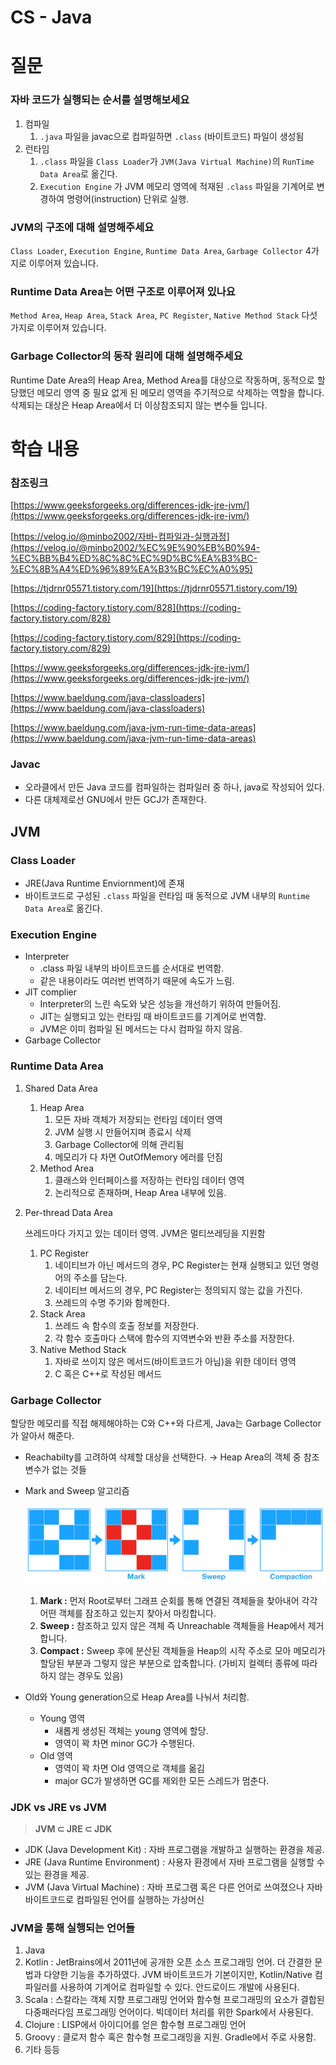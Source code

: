 # CS - Java

# 질문

### 자바 코드가 실행되는 순서를 설명해보세요

1. 컴파일
    1. `.java` 파일을 javac으로 컴파일하면 `.class` (바이트코드) 파일이 생성됨
2. 런타임
    1. `.class` 파일을 `Class Loader`가 `JVM(Java Virtual Machine)`의 `RunTime Data Area`로 옮긴다.
    2. `Execution Engine` 가 JVM 메모리 영역에 적재된 `.class` 파일을 기계어로 변경하여 명령어(instruction) 단위로 실행.

### JVM의 구조에 대해 설명해주세요

`Class Loader`, `Execution Engine`, `Runtime Data Area`, `Garbage Collector` 4가지로 이루어져 있습니다.

### Runtime Data Area는 어떤 구조로 이루어져 있나요

`Method Area`, `Heap Area`, `Stack Area`, `PC Register`, `Native Method Stack` 다섯 가지로 이루어져 있습니다.

### Garbage Collector의 동작 원리에 대해 설명해주세요

Runtime Date Area의 Heap Area, Method Area를 대상으로 작동하며, 동적으로 할당했던 메모리 영역 중 필요 없게 된 메모리 영역을 주기적으로 삭제하는 역할을 합니다. 삭제되는 대상은 Heap Area에서 더 이상참조되지 않는 변수들 입니다.

# 학습 내용

### 참조링크

[https://www.geeksforgeeks.org/differences-jdk-jre-jvm/](https://www.geeksforgeeks.org/differences-jdk-jre-jvm/)

[https://velog.io/@minbo2002/자바-컴파일과-실행과정](https://velog.io/@minbo2002/%EC%9E%90%EB%B0%94-%EC%BB%B4%ED%8C%8C%EC%9D%BC%EA%B3%BC-%EC%8B%A4%ED%96%89%EA%B3%BC%EC%A0%95)

[https://tjdrnr05571.tistory.com/19](https://tjdrnr05571.tistory.com/19)

[https://coding-factory.tistory.com/828](https://coding-factory.tistory.com/828)

[https://coding-factory.tistory.com/829](https://coding-factory.tistory.com/829)

[https://www.geeksforgeeks.org/differences-jdk-jre-jvm/](https://www.geeksforgeeks.org/differences-jdk-jre-jvm/)

[https://www.baeldung.com/java-classloaders](https://www.baeldung.com/java-classloaders)

[https://www.baeldung.com/java-jvm-run-time-data-areas](https://www.baeldung.com/java-jvm-run-time-data-areas)

### Javac

- 오라클에서 만든 Java 코드를 컴파일하는 컴파일러 중 하나, java로 작성되어 있다.
- 다른 대체제로선 GNU에서 만든 GCJ가 존재한다.

## JVM

### Class Loader

- JRE(Java Runtime Enviornment)에 존재
- 바이트코드로 구성된 `.class` 파일을 런타임 때 동적으로 JVM 내부의 `Runtime Data Area`로 옮긴다.

### Execution Engine

- Interpreter
    - .class 파일 내부의 바이트코드를 순서대로 번역함.
    - 같은 내용이라도 여러번 번역하기 때문에 속도가 느림.
- JIT complier
    - Interpreter의 느린 속도와 낮은 성능을 개선하기 위하여 만들어짐.
    - JIT는 실행되고 있는 런타임 때 바이트코드를 기계어로 번역함.
    - JVM은 이미 컴파일 된 메서드는 다시 컴파일 하지 않음.
- Garbage Collector

### Runtime Data Area

1. Shared Data Area
    1. Heap Area
        1. 모든 자바 객체가 저장되는 런타임 데이터 영역
        2. JVM 실행 시 만들어지며 종료시 삭제
        3. Garbage Collector에 의해 관리됨
        4. 메모리가 다 차면 OutOfMemory 에러를 던짐
    2. Method Area
        1. 클래스와 인터페이스를 저장하는 런타임 데이터 영역
        2. 논리적으로 존재하며, Heap Area 내부에 있음.
2. Per-thread Data Area
    
    쓰레드마다 가지고 있는 데이터 영역. JVM은 멀티쓰레딩을 지원함
    
    1. PC Register
        1. 네이티브가 아닌 메서드의 경우, PC Register는 현재 실행되고 있던 명령어의 주소를 담는다.
        2. 네이티브 메서드의 경우, PC Register는 정의되지 않는 값을 가진다.
        3. 쓰레드의 수명 주기와 함께한다.
    2. Stack Area
        1. 쓰레드 속 함수의 호출 정보를 저장한다.
        2. 각 함수 호출마다 스택에 함수의 지역변수와 반환 주소를 저장한다.
    3. Native Method Stack
        1. 자바로 쓰이지 않은 메서드(바이트코드가 아님)을 위한 데이터 영역
        2. C 혹은 C++로 작성된 메서드

### Garbage Collector

할당한 메모리를 직접 해제해야하는 C와 C++와 다르게, Java는 Garbage Collector가 알아서 해준다.

- Reachabilty를 고려하여 삭제할 대상을 선택한다. → Heap Area의 객체 중 참조 변수가 없는 것들
- Mark and Sweep 알고리즘
    
    ![Untitled](Java_김대원/Untitled.png)
    
    1. **Mark :** 먼저 Root로부터 그래프 순회를 통해 연결된 객체들을 찾아내어 각각 어떤 객체를 잠조하고 있는지 찾아서 마킹합니다.
    2. **Sweep :** 참조하고 있지 않은 객체 즉 Unreachable 객체들을 Heap에서 제거합니다.
    3. **Compact :** Sweep 후에 분산된 객체들을 Heap의 시작 주소로 모아 메모리가 할당된 부분과 그렇지 않은 부분으로 압축합니다. (가비지 컬렉터 종류에 따라 하지 않는 경우도 있음)
- Old와 Young generation으로 Heap Area를 나눠서 처리함.
    - Young 영역
        - 새롭게 생성된 객체는 young 영역에 할당.
        - 영역이 꽉 차면 minor GC가 수행된다.
    - Old 영역
        - 영역이 꽉 차면 Old 영역으로 객체를 옮김
        - major GC가 발생하면 GC를 제외한 모든 스레드가 멈춘다.

### JDK vs JRE vs JVM

> **JVM ⊂ JRE ⊂ JDK**
> 
- JDK (Java Development Kit) : 자바 프로그램을 개발하고 실행하는 환경을 제공.
- JRE (Java Runtime Environment) : 사용자 환경에서 자바 프로그램을 실행할 수 있는 환경을 제공.
- JVM (Java Virtual Machine) : 자바 프로그램 혹은 다른 언어로 쓰여졌으나 자바 바이트코드로 컴파일된 언어를 실행하는 가상머신

### JVM을 통해 실행되는 언어들

1. Java
2. Kotlin : JetBrains에서 2011년에 공개한 오픈 소스 프로그래밍 언어. 더 간결한 문법과 다양한 기능을 추가하였다. JVM 바이트코드가 기본이지만, Kotlin/Native 컴파일러를 사용하여 기계어로 컴파일할 수 있다. 안드로이드 개발에 사용된다.
3. Scala : 스칼라는 객체 지향 프로그래밍 언어와 함수형 프로그래밍의 요소가 결합된 다중패러다임 프로그래밍 언어이다. 빅데이터 처리를 위한 Spark에서 사용된다.
4. Clojure : LISP에서 아이디어를 얻은 함수형 프로그래밍 언어
5. Groovy : 클로저 함수 혹은 함수형 프로그래밍을 지원. Gradle에서 주로 사용함.
6. 기타 등등